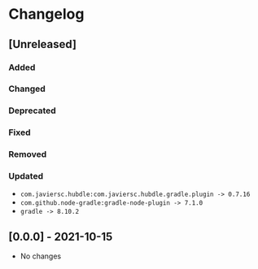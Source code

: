 # Changelog

## [Unreleased]

### Added

### Changed

### Deprecated

### Fixed

### Removed

### Updated

- `com.javiersc.hubdle:com.javiersc.hubdle.gradle.plugin -> 0.7.16`
- `com.github.node-gradle:gradle-node-plugin -> 7.1.0`
- `gradle -> 8.10.2`

## [0.0.0] - 2021-10-15

- No changes
